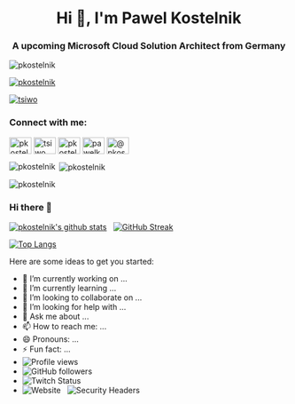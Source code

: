 <h1 align="center">Hi 👋, I'm Pawel Kostelnik</h1>
<h3 align="center">A upcoming Microsoft Cloud Solution Architect from Germany</h3>

<p align="left"> <img src="https://komarev.com/ghpvc/?username=pkostelnik&label=Profile%20views&color=0e75b6&style=flat" alt="pkostelnik" /> </p>

<p align="left"> <a href="https://github.com/ryo-ma/github-profile-trophy"><img src="https://github-profile-trophy.vercel.app/?username=pkostelnik" alt="pkostelnik" /></a> </p>

<p align="left"> <a href="https://twitter.com/tsiwo" target="blank"><img src="https://img.shields.io/twitter/follow/tsiwo?logo=twitter&style=for-the-badge" alt="tsiwo" /></a> </p>

<h3 align="left">Connect with me:</h3>
<p align="left">
<a href="https://dev.to/pkostelnik" target="blank"><img align="center" src="https://raw.githubusercontent.com/rahuldkjain/github-profile-readme-generator/master/src/images/icons/Social/devto.svg" alt="pkostelnik" height="30" width="40" /></a>
<a href="https://twitter.com/tsiwo" target="blank"><img align="center" src="https://raw.githubusercontent.com/rahuldkjain/github-profile-readme-generator/master/src/images/icons/Social/twitter.svg" alt="tsiwo" height="30" width="40" /></a>
<a href="https://linkedin.com/in/pkostelnik" target="blank"><img align="center" src="https://raw.githubusercontent.com/rahuldkjain/github-profile-readme-generator/master/src/images/icons/Social/linked-in-alt.svg" alt="pkostelnik" height="30" width="40" /></a>
<a href="https://fb.com/pawelkostelnik" target="blank"><img align="center" src="https://raw.githubusercontent.com/rahuldkjain/github-profile-readme-generator/master/src/images/icons/Social/facebook.svg" alt="pawelkostelnik" height="30" width="40" /></a>
<a href="https://medium.com/@pkostelnik" target="blank"><img align="center" src="https://raw.githubusercontent.com/rahuldkjain/github-profile-readme-generator/master/src/images/icons/Social/medium.svg" alt="@pkostelnik" height="30" width="40" /></a>
</p>

<p><img align="left" src="https://github-readme-stats.vercel.app/api/top-langs?username=pkostelnik&show_icons=true&locale=en&layout=compact" alt="pkostelnik" /></p>

<p>&nbsp;<img align="center" src="https://github-readme-stats.vercel.app/api?username=pkostelnik&show_icons=true&locale=en" alt="pkostelnik" /></p>

<p><img align="center" src="https://github-readme-streak-stats.herokuapp.com/?user=pkostelnik&" alt="pkostelnik" /></p>


### Hi there 👋

[![pkostelnik's github stats](https://github-readme-stats.vercel.app/api?username=pkostelnik&theme=chartreuse-dark&show_icons=true)](https://github.com/anuraghazra/github-readme-stats) &nbsp; [![GitHub Streak](https://streak-stats.demolab.com?user=pkostelnik&theme=chartreuse-dark)](https://git.io/streak-stats)

 [![Top Langs](https://github-readme-stats.vercel.app/api/top-langs/?username=pkostelnik&theme=chartreuse-dark&show_icons=true)](https://github.com/anuraghazra/github-readme-stats)

Here are some ideas to get you started:

- 🔭 I’m currently working on ...
- 🌱 I’m currently learning ...
- 👯 I’m looking to collaborate on ...
- 🤔 I’m looking for help with ...
- 💬 Ask me about ...
- 📫 How to reach me: ...
- 😄 Pronouns: ...
- ⚡ Fun fact: ...
- ![Profile views](https://gpvc.arturio.dev/pkostelnik)
- ![GitHub followers](https://img.shields.io/github/followers/pkostelnik?style=plastic)
- ![Twitch Status](https://img.shields.io/twitch/status/sulvain?style=plastic)
- ![Website](https://img.shields.io/website?down_color=red&down_message=offline&style=plastic&up_color=green&up_message=online&url=https%3A%2F%2Fsnat.tech) &nbsp; ![Security Headers](https://img.shields.io/security-headers?style=plastic&url=https%3A%2F%2Fsnat.tech)
